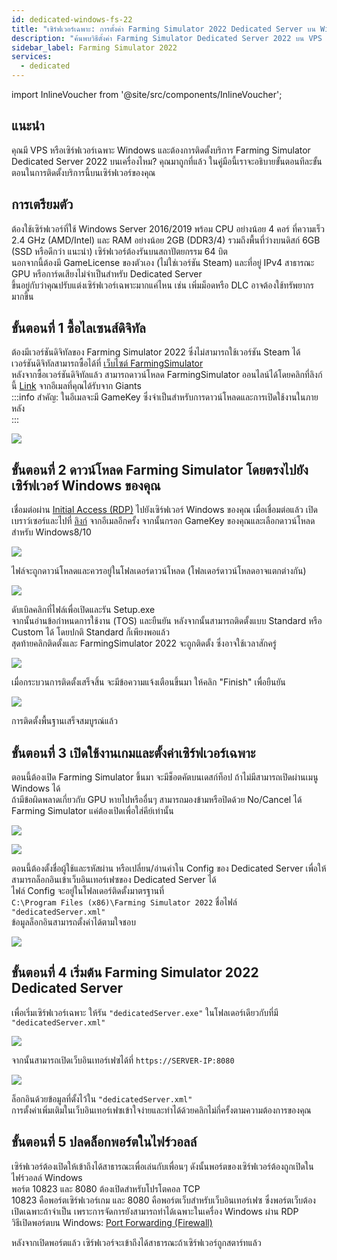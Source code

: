 ```yaml
---
id: dedicated-windows-fs-22
title: "เซิร์ฟเวอร์เฉพาะ: การตั้งค่า Farming Simulator 2022 Dedicated Server บน Windows"
description: "ค้นพบวิธีตั้งค่า Farming Simulator Dedicated Server 2022 บน VPS หรือเซิร์ฟเวอร์เฉพาะ Windows ของคุณ → เรียนรู้เพิ่มเติมตอนนี้"
sidebar_label: Farming Simulator 2022
services:
  - dedicated
---
```


import InlineVoucher from '@site/src/components/InlineVoucher';

## แนะนำ

คุณมี VPS หรือเซิร์ฟเวอร์เฉพาะ Windows และต้องการติดตั้งบริการ Farming Simulator Dedicated Server 2022 บนเครื่องไหม? คุณมาถูกที่แล้ว ในคู่มือนี้เราจะอธิบายขั้นตอนทีละขั้นตอนในการติดตั้งบริการนี้บนเซิร์ฟเวอร์ของคุณ

<InlineVoucher />

## การเตรียมตัว
ต้องใช้เซิร์ฟเวอร์ที่ใช้ Windows Server 2016/2019 พร้อม CPU อย่างน้อย 4 คอร์ ที่ความเร็ว 2.4 GHz (AMD/Intel) และ RAM อย่างน้อย 2GB (DDR3/4) รวมถึงพื้นที่ว่างบนดิสก์ 6GB (SSD หรือดีกว่า แนะนำ) เซิร์ฟเวอร์ต้องรันบนสถาปัตยกรรม 64 บิต  
นอกจากนี้ต้องมี GameLicense ของตัวเอง (ไม่ใช่เวอร์ชัน Steam) และที่อยู่ IPv4 สาธารณะ GPU หรือการ์ดเสียงไม่จำเป็นสำหรับ Dedicated Server  
ขึ้นอยู่กับว่าคุณปรับแต่งเซิร์ฟเวอร์เฉพาะมากแค่ไหน เช่น เพิ่มม็อดหรือ DLC อาจต้องใช้ทรัพยากรมากขึ้น  

## ขั้นตอนที่ 1 ซื้อไลเซนส์ดิจิทัล

ต้องมีเวอร์ชันดิจิทัลของ Farming Simulator 2022 ซึ่งไม่สามารถใช้เวอร์ชัน Steam ได้  
เวอร์ชันดิจิทัลสามารถซื้อได้ที่ [เว็บไซต์ FarmingSimulator](https://www.farming-simulator.com/buy-now.php?lang=de&country=de&platform=pcdigital)  
หลังจากซื้อเวอร์ชันดิจิทัลแล้ว สามารถดาวน์โหลด FarmingSimulator ออนไลน์ได้โดยคลิกที่ลิงก์นี้ [Link](https://eshop.giants-software.com/downloads.php) จากอีเมลที่คุณได้รับจาก Giants  
:::info
สำคัญ: ในอีเมลจะมี GameKey ซึ่งจำเป็นสำหรับการดาวน์โหลดและการเปิดใช้งานในภายหลัง  
:::

![](https://screensaver01.zap-hosting.com/index.php/s/MXkbf8pNSYJAmGt/preview)

## ขั้นตอนที่ 2 ดาวน์โหลด Farming Simulator โดยตรงไปยังเซิร์ฟเวอร์ Windows ของคุณ

เชื่อมต่อผ่าน [Initial Access (RDP)](vserver-windows-userdp.md) ไปยังเซิร์ฟเวอร์ Windows ของคุณ เมื่อเชื่อมต่อแล้ว เปิดเบราว์เซอร์และไปที่ [ลิงก์](https://eshop.giants-software.com/downloads.php) จากอีเมลอีกครั้ง จากนั้นกรอก GameKey ของคุณและเลือกดาวน์โหลดสำหรับ Windows8/10  

![](https://screensaver01.zap-hosting.com/index.php/s/wDa758WS8aKDBwE/preview)

ไฟล์จะถูกดาวน์โหลดและควรอยู่ในโฟลเดอร์ดาวน์โหลด (โฟลเดอร์ดาวน์โหลดอาจแตกต่างกัน)

![](https://screensaver01.zap-hosting.com/index.php/s/3KZ9wstGSz6JTke/preview)

ดับเบิลคลิกที่ไฟล์เพื่อเปิดและรัน Setup.exe  
จากนั้นอ่านข้อกำหนดการใช้งาน (TOS) และยืนยัน หลังจากนั้นสามารถติดตั้งแบบ Standard หรือ Custom ได้ โดยปกติ Standard ก็เพียงพอแล้ว  
สุดท้ายคลิกติดตั้งและ FarmingSimulator 2022 จะถูกติดตั้ง ซึ่งอาจใช้เวลาสักครู่  

![](https://screensaver01.zap-hosting.com/index.php/s/A4daMGF35a6aCj4/preview)

เมื่อกระบวนการติดตั้งเสร็จสิ้น จะมีข้อความแจ้งเตือนขึ้นมา ให้คลิก "Finish" เพื่อยืนยัน  

![](https://screensaver01.zap-hosting.com/index.php/s/EWcaeSD8HacP8je/preview)

การติดตั้งพื้นฐานเสร็จสมบูรณ์แล้ว  

## ขั้นตอนที่ 3 เปิดใช้งานเกมและตั้งค่าเซิร์ฟเวอร์เฉพาะ

ตอนนี้ต้องเปิด Farming Simulator ขึ้นมา จะมีช็อตคัตบนเดสก์ท็อป ถ้าไม่มีสามารถเปิดผ่านเมนู Windows ได้  
ถ้ามีข้อผิดพลาดเกี่ยวกับ GPU หายไปหรืออื่นๆ สามารถมองข้ามหรือปิดด้วย No/Cancel ได้ Farming Simulator แค่ต้องเปิดเพื่อใส่คีย์เท่านั้น  

![](https://screensaver01.zap-hosting.com/index.php/s/5FcRkkxajWFN6D5/preview)

![](https://screensaver01.zap-hosting.com/index.php/s/FXzNNeaBzAP794w/preview)

ตอนนี้ต้องตั้งชื่อผู้ใช้และรหัสผ่าน หรือเปลี่ยน/อ่านค่าใน Config ของ Dedicated Server เพื่อให้สามารถล็อกอินเข้าเว็บอินเทอร์เฟซของ Dedicated Server ได้  
ไฟล์ Config จะอยู่ในโฟลเดอร์ติดตั้งมาตรฐานที่  
`C:\Program Files (x86)\Farming Simulator 2022` ชื่อไฟล์ `"dedicatedServer.xml"`  
ข้อมูลล็อกอินสามารถตั้งค่าได้ตามใจชอบ  

![](https://screensaver01.zap-hosting.com/index.php/s/LHkeCNSnEtE5Rd8/preview)

## ขั้นตอนที่ 4 เริ่มต้น Farming Simulator 2022 Dedicated Server

เพื่อเริ่มเซิร์ฟเวอร์เฉพาะ ให้รัน `"dedicatedServer.exe"` ในโฟลเดอร์เดียวกับที่มี `"dedicatedServer.xml"`  

![](https://screensaver01.zap-hosting.com/index.php/s/43ZYGoNiE7npxDz/preview)

จากนั้นสามารถเปิดเว็บอินเทอร์เฟซได้ที่ `https://SERVER-IP:8080`  

![](https://screensaver01.zap-hosting.com/index.php/s/RbfZFQZkRSX4okr/preview)

ล็อกอินด้วยข้อมูลที่ตั้งไว้ใน `"dedicatedServer.xml"`  
การตั้งค่าเพิ่มเติมในเว็บอินเทอร์เฟซเข้าใจง่ายและทำได้ด้วยคลิกไม่กี่ครั้งตามความต้องการของคุณ  

## ขั้นตอนที่ 5 ปลดล็อกพอร์ตในไฟร์วอลล์

เซิร์ฟเวอร์ต้องเปิดให้เข้าถึงได้สาธารณะเพื่อเล่นกับเพื่อนๆ ดังนั้นพอร์ตของเซิร์ฟเวอร์ต้องถูกเปิดในไฟร์วอลล์ Windows  
พอร์ต 10823 และ 8080 ต้องเปิดสำหรับโปรโตคอล TCP  
10823 คือพอร์ตเซิร์ฟเวอร์เกม และ 8080 คือพอร์ตเว็บสำหรับเว็บอินเทอร์เฟซ ซึ่งพอร์ตเว็บต้องเปิดเฉพาะถ้าจำเป็น เพราะการจัดการยังสามารถทำได้เฉพาะในเครื่อง Windows ผ่าน RDP  
วิธีเปิดพอร์ตบน Windows: [Port Forwarding (Firewall)](vserver-windows-port.md)  

หลังจากเปิดพอร์ตแล้ว เซิร์ฟเวอร์จะเข้าถึงได้สาธารณะถ้าเซิร์ฟเวอร์ถูกสตาร์ทแล้ว  

<InlineVoucher />
